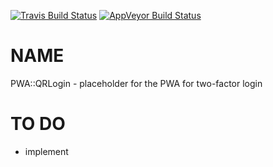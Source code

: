 
[![Travis Build Status](https://travis-ci.org/Corion/PWA-QRLogin.svg?branch=master)](https://travis-ci.org/Corion/PWA-QRLogin)
[![AppVeyor Build Status](https://ci.appveyor.com/api/projects/status/github/Corion/PWA-QRLogin?branch=master&svg=true)](https://ci.appveyor.com/project/Corion/PWA-QRLogin)

# NAME

PWA::QRLogin - placeholder for the PWA for two-factor login

# TO DO

- implement
